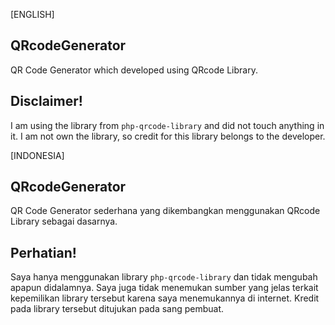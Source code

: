 [ENGLISH]

## QRcodeGenerator

QR Code Generator which developed using QRcode Library.

## Disclaimer!

I am using the library from `php-qrcode-library` and did not touch anything in it. I am not own the library, so credit for this library belongs to the developer.


[INDONESIA]

## QRcodeGenerator

QR Code Generator sederhana yang dikembangkan menggunakan QRcode Library sebagai dasarnya.

## Perhatian!

Saya hanya menggunakan library `php-qrcode-library` dan tidak mengubah apapun didalamnya. Saya juga tidak menemukan sumber yang jelas terkait kepemilikan library tersebut karena saya menemukannya di internet. Kredit pada library tersebut ditujukan pada sang pembuat.

